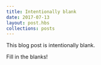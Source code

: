 ```yaml
---
title: Intentionally blank
date: 2017-07-13
layout: post.hbs
collections: posts
---
```


This blog post is intentionally blank. 

Fill in the blanks!
